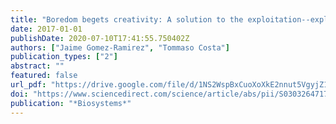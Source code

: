 ```yaml
---
title: "Boredom begets creativity: A solution to the exploitation--exploration trade-off in predictive coding"
date: 2017-01-01
publishDate: 2020-07-10T17:41:55.750402Z
authors: ["Jaime Gomez-Ramirez", "Tommaso Costa"]
publication_types: ["2"]
abstract: ""
featured: false
url_pdf: "https://drive.google.com/file/d/1NS2WspBxCuoXoXkE2nnut5VgyjZ1O2gJ/view?usp=sharing"
doi: "https://www.sciencedirect.com/science/article/abs/pii/S0303264717301107"
publication: "*Biosystems*"
---
```


